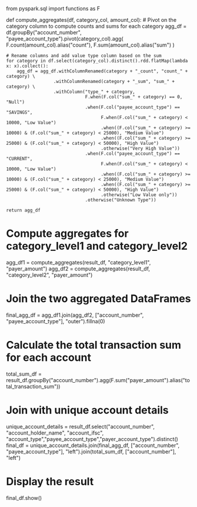 from pyspark.sql import functions as F

def compute_aggregates(df, category_col, amount_col):
    # Pivot on the category column to compute counts and sums for each category
    agg_df = df.groupBy("account_number", "payee_account_type").pivot(category_col).agg(
        F.count(amount_col).alias("count"),
        F.sum(amount_col).alias("sum")
    )
    
    # Rename columns and add value type column based on the sum
    for category in df.select(category_col).distinct().rdd.flatMap(lambda x: x).collect():
        agg_df = agg_df.withColumnRenamed(category + "_count", "count_" + category) \
                      .withColumnRenamed(category + "_sum", "sum_" + category) \
                      .withColumn("type_" + category, 
                                  F.when(F.col("sum_" + category) == 0, "Null")
                                  .when(F.col("payee_account_type") == "SAVINGS", 
                                        F.when(F.col("sum_" + category) < 10000, "Low Value")
                                        .when((F.col("sum_" + category) >= 10000) & (F.col("sum_" + category) < 25000), "Medium Value")
                                        .when((F.col("sum_" + category) >= 25000) & (F.col("sum_" + category) < 50000), "High Value")
                                        .otherwise("Very High Value"))
                                  .when(F.col("payee_account_type") == "CURRENT", 
                                        F.when(F.col("sum_" + category) < 10000, "Low Value")
                                        .when((F.col("sum_" + category) >= 10000) & (F.col("sum_" + category) < 25000), "Medium Value")
                                        .when((F.col("sum_" + category) >= 25000) & (F.col("sum_" + category) < 50000), "High Value")
                                        .otherwise("Low Value only"))
                                  .otherwise("Unknown Type"))
    
    return agg_df

# Compute aggregates for category_level1 and category_level2
agg_df1 = compute_aggregates(result_df, "category_level1", "payer_amount")
agg_df2 = compute_aggregates(result_df, "category_level2", "payer_amount")

# Join the two aggregated DataFrames
final_agg_df = agg_df1.join(agg_df2, ["account_number", "payee_account_type"], "outer").fillna(0)

# Calculate the total transaction sum for each account
total_sum_df = result_df.groupBy("account_number").agg(F.sum("payer_amount").alias("total_transaction_sum"))

# Join with unique account details
unique_account_details = result_df.select("account_number", "account_holder_name", "account_ifsc", "account_type","payee_account_type","payer_account_type").distinct()
final_df = unique_account_details.join(final_agg_df, ["account_number", "payee_account_type"], "left").join(total_sum_df, ["account_number"], "left")

# Display the result
final_df.show()
